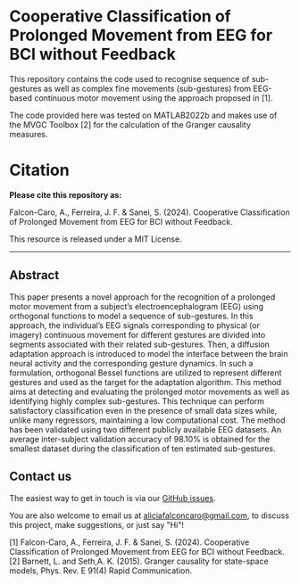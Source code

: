 # Cooperative Classification of Prolonged Movement from EEG for BCI without Feedback
This repository contains the code used to recognise sequence of sub-gestures as well as complex fine movements (sub-gestures) from EEG-based continuous motor movement using the approach proposed in [1].

The code provided here was tested on MATLAB2022b and makes use of the MVGC Toolbox [2] for the calculation of the Granger causality measures.


# Citation
**Please cite this repository as:**

Falcon-Caro, A., Ferreira, J. F. & Sanei, S. (2024). Cooperative Classification of Prolonged Movement from EEG for BCI without Feedback.

This resource is released under a MIT License.

---

## Abstract
This paper presents a novel approach for the recognition of a prolonged motor movement from a subject’s electroencephalogram (EEG) using orthogonal functions to model a sequence of sub-gestures. In this approach, the individual’s EEG signals corresponding to physical (or imagery) continuous movement for different gestures are divided into segments associated with their related sub-gestures. Then, a diffusion adaptation approach is introduced to model the interface between the brain neural activity and the corresponding gesture dynamics. In such a formulation, orthogonal Bessel functions are utilized to represent different gestures and used as the target for the adaptation algorithm. This method aims at detecting and evaluating the prolonged motor movements as well as identifying highly complex sub-gestures. This technique can perform satisfactory classification even in the presence of small data sizes while, unlike many regressors, maintaining a low computational cost. The method has been validated using two different publicly available EEG datasets. An average inter-subject validation accuracy of 98.10% is obtained for the smallest dataset during the classification of ten estimated sub-gestures.

## Contact us

The easiest way to get in touch is via our [GitHub issues](https://github.com/AliciaFalconCaro/DABesselMotorDetection/issues).

You are also welcome to email us at [aliciafalconcaro@gmail.com](aliciafalconcaro@gmail.com), to discuss this project, make suggestions, or just say "Hi"!


[1] Falcon-Caro, A., Ferreira, J. F. & Sanei, S. (2024). Cooperative Classification of Prolonged Movement from EEG for BCI without Feedback.
[2] Barnett, L. and Seth,A. K. (2015). Granger causality for state-space models, Phys. Rev. E 91(4) Rapid Communication.
